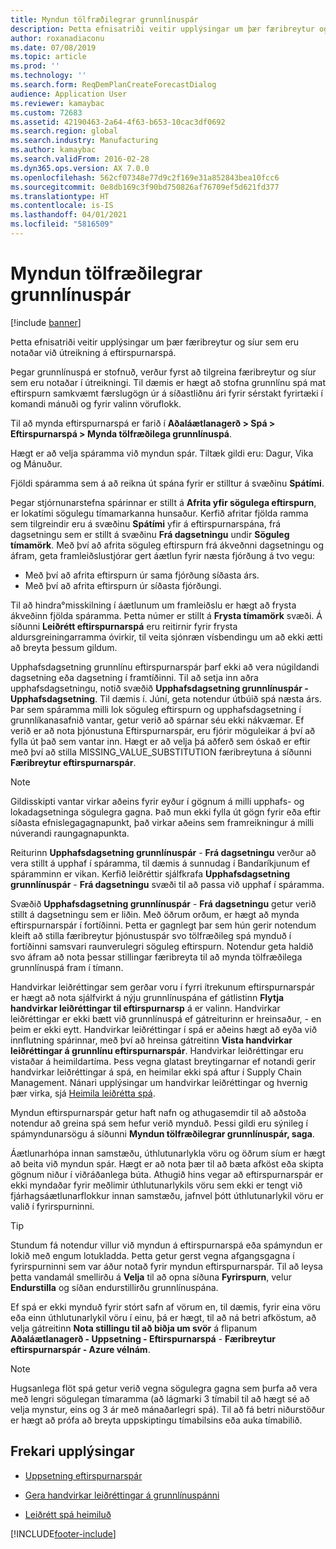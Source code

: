 ```yaml
---
title: Myndun tölfræðilegrar grunnlínuspár
description: Þetta efnisatriði veitir upplýsingar um þær færibreytur og síur sem eru notaðar við útreikning á eftirspurnarspá.
author: roxanadiaconu
ms.date: 07/08/2019
ms.topic: article
ms.prod: ''
ms.technology: ''
ms.search.form: ReqDemPlanCreateForecastDialog
audience: Application User
ms.reviewer: kamaybac
ms.custom: 72683
ms.assetid: 42190463-2a64-4f63-b653-10cac3df0692
ms.search.region: global
ms.search.industry: Manufacturing
ms.author: kamaybac
ms.search.validFrom: 2016-02-28
ms.dyn365.ops.version: AX 7.0.0
ms.openlocfilehash: 562cf07348e77d9c2f169e31a852843bea10fcc6
ms.sourcegitcommit: 0e8db169c3f90bd750826af76709ef5d621fd377
ms.translationtype: HT
ms.contentlocale: is-IS
ms.lasthandoff: 04/01/2021
ms.locfileid: "5816509"
---
```

# <a name="generate-a-statistical-baseline-forecast"></a>Myndun tölfræðilegrar grunnlínuspár

[!include [banner](../includes/banner.md)]

Þetta efnisatriði veitir upplýsingar um þær færibreytur og síur sem eru notaðar við útreikning á eftirspurnarspá. 

Þegar grunnlínuspá er stofnuð, verður fyrst að tilgreina færibreytur og síur sem eru notaðar í útreikningi. Til dæmis er hægt að stofna grunnlínu spá mat eftirspurn samkvæmt færslugögn úr á síðastliðnu ári fyrir sérstakt fyrirtæki í komandi mánuði og fyrir valinn vöruflokk. 

Til að mynda eftirspurnarspá er farið í **Aðaláætlanagerð &gt; Spá &gt; Eftirspurnarspá &gt; Mynda tölfræðilega grunnlínuspá**. 

Hægt er að velja spáramma við myndun spár. Tiltæk gildi eru: Dagur, Vika og Mánuður. 

Fjöldi spáramma sem á að reikna út spána fyrir er stilltur á svæðinu **Spátími**. 

Þegar stjórnunarstefna spárinnar er stillt á **Afrita yfir sögulega eftirspurn**, er lokatími sögulegu tímamarkanna hunsaður. Kerfið afritar fjölda ramma sem tilgreindir eru á svæðinu **Spátími** yfir á eftirspurnarspána, frá dagsetningu sem er stillt á svæðinu **Frá dagsetningu** undir **Söguleg tímamörk**. Með því að afrita söguleg eftirspurn frá ákveðnni dagsetningu og áfram, geta framleiðslustjórar gert áætlun fyrir næsta fjórðung á tvo vegu:

-   Með því að afrita eftirspurn úr sama fjórðung síðasta árs.
-   Með því að afrita eftirspurn úr síðasta fjórðungi.

Til að hindra°misskilning í áætlunum um framleiðslu er hægt að frysta ákveðinn fjölda spáramma. Þetta númer er stillt á **Frysta tímamörk** svæði. Á síðunni **Leiðrétt eftirspurnarspá** eru reitirnir fyrir frysta aldursgreiningarramma óvirkir, til veita sjónræn vísbendingu um að ekki ætti að breyta þessum gildum. 

Upphafsdagsetning grunnlínu eftirspurnarspár þarf ekki að vera núgildandi dagsetning eða dagsetning í framtíðinni. Til að setja inn aðra upphafsdagsetningu, notið svæðið **Upphafsdagsetning grunnlínuspár - Upphafsdagsetning**. Til dæmis í. Júní, geta notendur útbúið spá næsta árs. Þar sem spáramma milli lok söguleg eftirspurn og upphafsdagsetning í grunnlíkanasafnið vantar, getur verið að spárnar séu ekki nákvæmar. Ef verið er að nota þjónustuna Eftirspurnarspár, eru fjórir möguleikar á því að fylla út það sem vantar inn. Hægt er að velja þá aðferð sem óskað er eftir með því að stilla MISSING\_VALUE\_SUBSTITUTION færibreytuna á síðunni **Færibreytur eftirspurnarspár**. 

> [!NOTE]
> Gildisskipti vantar virkar aðeins fyrir eyður í gögnum á milli upphafs- og lokadagsetninga sögulegra gagna. Það mun ekki fylla út gögn fyrir eða eftir síðasta efnislegagagnapunkt, það virkar aðeins sem framreikningur á milli núverandi raungagnapunkta. 

Reiturinn **Upphafsdagsetning grunnlínuspár** - **Frá dagsetningu** verður að vera stillt á upphaf í spáramma, til dæmis á sunnudag í Bandaríkjunum ef spáramminn er vikan. Kerfið leiðréttir sjálfkrafa **Upphafsdagsetning grunnlínuspár** - **Frá dagsetningu** svæði til að passa við upphaf í spáramma. 

Svæðið **Upphafsdagsetning grunnlínuspár** - **Frá dagsetningu** getur verið stillt á dagsetningu sem er liðin. Með öðrum orðum, er hægt að mynda eftirspurnarspár í fortíðinni. Þetta er gagnlegt þar sem hún gerir notendum kleift að stilla færibreytur þjónustuspár svo tölfræðileg spá mynduð í fortíðinni samsvari raunverulegri söguleg eftirspurn. Notendur geta haldið svo áfram að nota þessar stillingar færibreyta til að mynda tölfræðilega grunnlínuspá fram í tímann. 

Handvirkar leiðréttingar sem gerðar voru í fyrri ítrekunum eftirspurnarspár er hægt að nota sjálfvirkt á nýju grunnlínuspána ef gátlistinn **Flytja handvirkar leiðréttingar til eftirspurnarsp** á er valinn. Handvirkar leiðréttingar er ekki bætt við grunnlínuspá ef gátreiturinn er hreinsaður, - en þeim er ekki eytt. Handvirkar leiðréttingar í spá er aðeins hægt að eyða við innflutning spárinnar, með því að hreinsa gátreitinn **Vista handvirkar leiðréttingar á grunnlínu eftirspurnarspár**. Handvirkar leiðréttingar eru vistaðar á heimildartíma. Þess vegna glatast breytingarnar ef notandi gerir handvirkar leiðréttingar á spá, en heimilar ekki spá aftur í Supply Chain Management. Nánari upplýsingar um handvirkar leiðréttingar og hvernig þær virka, sjá [Heimila leiðrétta spá](authorize-adjusted-forecast.md). 

Myndun eftirspurnarspár getur haft nafn og athugasemdir til að aðstoða notendur að greina spá sem hefur verið mynduð. Þessi gildi eru sýnileg í spámyndunarsögu á síðunni **Myndun tölfræðilegrar grunnlínuspár, saga**. 

Áætlunarhópa innan samstæðu, úthlutunarlykla vöru og öðrum síum er hægt að beita við myndun spár. Hægt er að nota þær til að bæta afköst eða skipta gögnum niður í viðráðanlega búta. Athugið hins vegar að eftirspurnarspár er ekki myndaðar fyrir meðlimir úthlutunarlykils vöru sem ekki er tengt við fjárhagsáætlunarflokkur innan samstæðu, jafnvel þótt úthlutunarlykil vöru er valið í fyrirspurninni. 

> [!TIP]
> Stundum fá notendur villur við myndun á eftirspurnarspá eða spámyndun er lokið með engum lotukladda. Þetta getur gerst vegna afgangsgagna í fyrirspurninni sem var áður notað fyrir myndun eftirspurnarspár. Til að leysa þetta vandamál smellirðu á **Velja** til að opna síðuna **Fyrirspurn**, velur **Endurstilla** og síðan endurstillirðu grunnlínuspána. 

Ef spá er ekki mynduð fyrir stórt safn af vörum en, til dæmis, fyrir eina vöru eða einn úthlutunarlykil vöru í einu, þá er hægt, til að ná betri afköstum, að velja gátreitinn **Nota stillingu til að biðja um svör** á flipanum **Aðaláætlanagerð - Uppsetning - Eftirspurnarspá** - **Færibreytur eftirspurnarspár - Azure vélnám**.

> [!NOTE]
> Hugsanlega flöt spá getur verið vegna sögulegra gagna sem þurfa að vera með lengri sögulegan tímaramma (að lágmarki 3 tímabil til að hægt sé að velja mynstur, eins og 3 ár með mánaðarlegri spá). Til að fá betri niðurstöður er hægt að prófa að breyta uppskiptingu tímabilsins eða auka tímabilið.

<a name="additional-resources"></a>Frekari upplýsingar
--------

- [Uppsetning eftirspurnarspár](demand-forecasting-setup.md)

- [Gera handvirkar leiðréttingar á grunnlínuspánni](manual-adjustments-baseline-forecast.md)

- [Leiðrétt spá heimiluð](authorize-adjusted-forecast.md)


[!INCLUDE[footer-include](../../includes/footer-banner.md)]